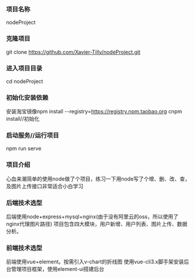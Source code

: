 ### 项目名称 ###
nodeProject
### 克隆项目 ###
git clone https://github.com/Xavier-Tilly/nodeProject.git
### 进入项目目录 ###
cd nodeProject
### 初始化安装依赖 ###
安装淘宝镜像npm install --registry=https://registry.npm.taobao.org
cnpm install//初始化
### 启动服务//运行项目 ###
 npm run serve 
### 项目介绍 ### 
心血来潮简单的使用node做了个项目，练习一下用node写了个增、删、改、查，及图片上传接口非常适合小白学习
### 后端技术选型 ###
后端使用node+express+mysql+nginx(由于没有阿里云的oss，所以使用了nginx代理图片路径)
项目包含四大模块，用户新增、用户列表、图片上传、数据分析。
### 前端技术选型 ###
前端使用vue+element。按需引入v-chart的折线图
使用vue-cli3.x脚手架安装后台管理项目框架，使用element-ui搭建后台
